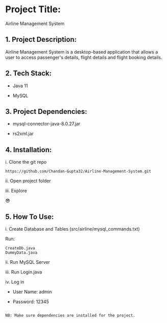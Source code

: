 # Project Title:

Airline Management System

## 1. Project Description:

Airline Management System is a desktop-based application that allows a user to access passenger's details, flight details and flight booking details.


## 2. Tech Stack:

- Java 11

- MySQL

## 3. Project Dependencies:

- mysql-connector-java-8.0.27.jar
  
- rs2xml.jar

## 4. Installation:

i. Clone the git repo

```
https://github.com/Chandan-Gupta32/Airline-Management-System.git
```

ii. Open project folder

iii. Explore

😎

## 5. How To Use:

i. Create Database and Tables (src/airline/mysql_commands.txt)

Run:
```
CreateDb.java
DummyData.java
```

ii. Run MySQL Server

iii. Run Login.java

iv. Log in 

- User Name: admin

- Password: 12345

```

NB: Make sure dependencies are installed for the project.
```